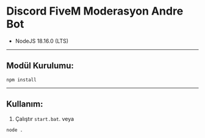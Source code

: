 # Discord FiveM Moderasyon Andre Bot
* NodeJS 18.16.0 (LTS)
***
## Modül Kurulumu:
```console
npm install
```
***
## Kullanım:
1. Çalıştır `start.bat`.
veya
```console
node .
```
